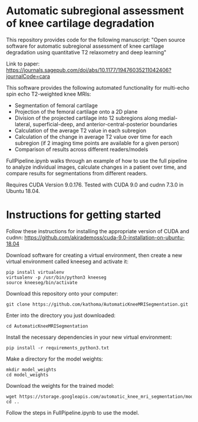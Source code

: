 # Automatic subregional assessment of knee cartilage degradation

This repository provides code for the following manuscript:
"Open source software for automatic subregional assessment of knee cartilage degradation using quantitative T2 relaxometry and deep learning"

Link to paper: https://journals.sagepub.com/doi/abs/10.1177/19476035211042406?journalCode=cara

This software provides the following automated functionality for multi-echo spin echo T2-weighted knee MRIs:
- Segmentation of femoral cartilage
- Projection of the femoral cartilage onto a 2D plane
- Division of the projected cartilage into 12 subregions along medial-lateral, superficial-deep, and anterior-central-posterior boundaries
- Calculation of the average T2 value in each subregion
- Calculation of the change in average T2 value over time for each subregion (if 2 imaging time points are available for a given person)
- Comparison of results across different readers/models

FullPipeline.ipynb walks through an example of how to use the full pipeline to analyze individual images, calculate changes in a patient over time, and compare results for segmentations from different readers. 

Requires CUDA Version 9.0.176. Tested with CUDA 9.0 and cudnn 7.3.0 in Ubuntu 18.04.

# Instructions for getting started
Follow these instructions for installing the appropriate version of CUDA and cudnn: https://github.com/akirademoss/cuda-9.0-installation-on-ubuntu-18.04

Download software for creating a virtual environment, then create a new virtual environment called kneeseg and activate it:
```
pip install virtualenv
virtualenv -p /usr/bin/python3 kneeseg
source kneeseg/bin/activate
```
Download this repository onto your computer:
```
git clone https://github.com/kathoma/AutomaticKneeMRISegmentation.git
```
Enter into the directory you just downloaded:
```
cd AutomaticKneeMRISegmentation
```
Install the necessary dependencies in your new virtual environment:
```
pip install -r requirements_python3.txt
```
Make a directory for the model weights:
```
mkdir model_weights
cd model_weights
```
Download the weights for the trained model:
```
wget https://storage.googleapis.com/automatic_knee_mri_segmentation/model_weights_quartileNormalization_echoAug.h5
cd ..
```
Follow the steps in FullPipeline.ipynb to use the model. 

